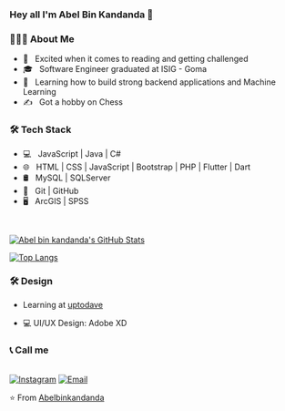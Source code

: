 ### Hey all I'm Abel Bin Kandanda 👋
<h3> 👨🏻‍💻 About Me </h3>

- 🤔 &nbsp; Excited when it comes to reading and getting challenged
- 🎓 &nbsp; Software Engineer graduated at ISIG - Goma 
- 🌱 &nbsp; Learning how to build strong backend applications and Machine Learning
- ✍️ &nbsp; Got a hobby on Chess 

<h3>🛠 Tech Stack</h3>

- 💻 &nbsp;  JavaScript | Java | C# 
- 🌐 &nbsp; HTML | CSS | JavaScript | Bootstrap | PHP | Flutter | Dart
- 🛢 &nbsp; MySQL | SQLServer
- 🔧 &nbsp; Git | GitHub
- 🖥 &nbsp; ArcGIS | SPSS
<br/>

[![Abel bin kandanda's GitHub Stats](https://github-readme-stats.vercel.app/api?username=Abelbinkandanda&_icons=true)](https://github.com/Abelbinkandanda)

[![Top Langs](https://github-readme-stats.vercel.app/api/top-langs/?username=Abelbinkandanda&show_icons=true&theme=radical&layout=compact)](https://github.com/Abelbinkandanda/github-readme-stats)

<h3>🛠 Design</h3>

- Learning at [uptodave](https://uptodatedevelopers.com/)

- 💻 UI/UX Design: Adobe XD

<h3>📞 Call me</h3>

<br/>
  <a href="https://www.instagram.com/Abelbinkandanda/"><img alt="Instagram" src="https://img.shields.io/badge/Instagram-Abelbinkandanda__-blue?style=flat-square&logo=instagram"></a>
<a href="mailto:ilungakandandaabel@gmail.com"><img alt="Email" src="https://img.shields.io/badge/Email-ilungakandandaabel@gmail.com-blue?style=flat-square&logo=Microsoft%20outlook"></a>&nbsp;&nbsp;

⭐ From [Abelbinkandanda](https://github.com/Abelbinkandanda)
